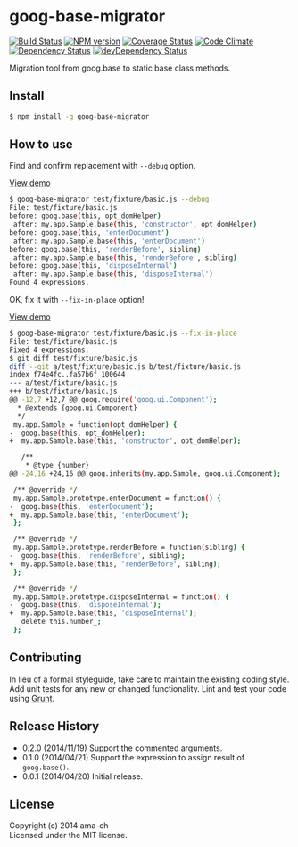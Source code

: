 # goog-base-migrator
[![Build Status](https://travis-ci.org/ama-ch/goog-base-migrator.svg?branch=master)](https://travis-ci.org/ama-ch/goog-base-migrator)
[![NPM version](https://badge.fury.io/js/goog-base-migrator.svg)](http://badge.fury.io/js/goog-base-migrator)
[![Coverage Status](https://coveralls.io/repos/ama-ch/goog-base-migrator/badge.png?branch=master)](https://coveralls.io/r/ama-ch/goog-base-migrator?branch=master)
[![Code Climate](https://codeclimate.com/github/ama-ch/goog-base-migrator.png)](https://codeclimate.com/github/ama-ch/goog-base-migrator)  
[![Dependency Status](https://david-dm.org/ama-ch/goog-base-migrator.svg)](https://david-dm.org/ama-ch/goog-base-migrator)
[![devDependency Status](https://david-dm.org/ama-ch/goog-base-migrator/dev-status.svg)](https://david-dm.org/ama-ch/goog-base-migrator#info=devDependencies)

Migration tool from goog.base to static base class methods.

## Install

```bash
$ npm install -g goog-base-migrator
```

## How to use

Find and confirm replacement with `--debug` option.

[View demo](https://cloud.githubusercontent.com/assets/18660/2751828/b4e36e3e-c8ee-11e3-8d85-1e858bb5486b.gif)

```bash
$ goog-base-migrator test/fixture/basic.js --debug
File: test/fixture/basic.js
before: goog.base(this, opt_domHelper)
 after: my.app.Sample.base(this, 'constructor', opt_domHelper)
before: goog.base(this, 'enterDocument')
 after: my.app.Sample.base(this, 'enterDocument')
before: goog.base(this, 'renderBefore', sibling)
 after: my.app.Sample.base(this, 'renderBefore', sibling)
before: goog.base(this, 'disposeInternal')
 after: my.app.Sample.base(this, 'disposeInternal')
Found 4 expressions.
```

OK, fix it with `--fix-in-place` option!

[View demo](https://cloud.githubusercontent.com/assets/18660/2751829/b863f880-c8ee-11e3-92d1-d68fae621118.gif)

```bash
$ goog-base-migrator test/fixture/basic.js --fix-in-place
File: test/fixture/basic.js
Fixed 4 expressions.
$ git diff test/fixture/basic.js
diff --git a/test/fixture/basic.js b/test/fixture/basic.js
index f74e4fc..fa57b6f 100644
--- a/test/fixture/basic.js
+++ b/test/fixture/basic.js
@@ -12,7 +12,7 @@ goog.require('goog.ui.Component');
  * @extends {goog.ui.Component}
  */
 my.app.Sample = function(opt_domHelper) {
-  goog.base(this, opt_domHelper);
+  my.app.Sample.base(this, 'constructor', opt_domHelper);

   /**
    * @type {number}
@@ -24,16 +24,16 @@ goog.inherits(my.app.Sample, goog.ui.Component);

 /** @override */
 my.app.Sample.prototype.enterDocument = function() {
-  goog.base(this, 'enterDocument');
+  my.app.Sample.base(this, 'enterDocument');
 };

 /** @override */
 my.app.Sample.prototype.renderBefore = function(sibling) {
-  goog.base(this, 'renderBefore', sibling);
+  my.app.Sample.base(this, 'renderBefore', sibling);
 };

 /** @override */
 my.app.Sample.prototype.disposeInternal = function() {
-  goog.base(this, 'disposeInternal');
+  my.app.Sample.base(this, 'disposeInternal');
   delete this.number_;
 };
```

## Contributing
In lieu of a formal styleguide, take care to maintain the existing coding style. Add unit tests for any new or changed functionality. Lint and test your code using [Grunt](http://gruntjs.com/).

## Release History

* 0.2.0 (2014/11/19) Support the commented arguments.
* 0.1.0 (2014/04/21) Support the expression to assign result of `goog.base()`.
* 0.0.1 (2014/04/20) Initial release.

## License
Copyright (c) 2014 ama-ch  
Licensed under the MIT license.
